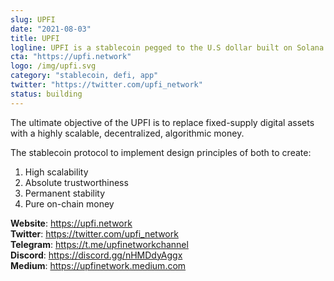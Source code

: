 ```yaml
---
slug: UPFI
date: "2021-08-03"
title: UPFI
logline: UPFI is a stablecoin pegged to the U.S dollar built on Solana.
cta: "https://upfi.network"
logo: /img/upfi.svg
category: "stablecoin, defi, app"
twitter: "https://twitter.com/upfi_network"
status: building
---
```


The ultimate objective of the UPFI is to replace fixed-supply digital assets with a highly scalable, decentralized, algorithmic money.

The stablecoin protocol to implement design principles of both to create:

1. High scalability
2. Absolute trustworthiness
3. Permanent stability
4. Pure on-chain money

<b>Website</b>: https://upfi.network </br>
<b>Twitter</b>: https://twitter.com/upfi_network </br>
<b>Telegram</b>: https://t.me/upfinetworkchannel </br>
<b>Discord</b>: https://discord.gg/nHMDdyAggx </br>
<b>Medium</b>: https://upfinetwork.medium.com </br>

